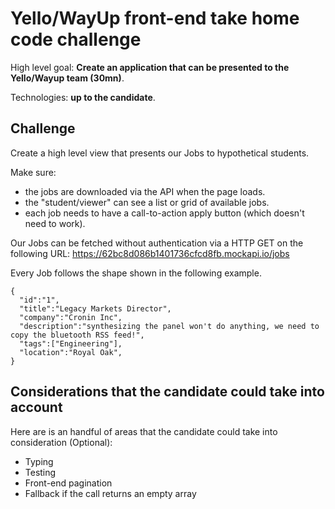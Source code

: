 # Yello/WayUp front-end take home code challenge

High level goal: **Create an application that can be presented to the Yello/Wayup team (30mn)**.

Technologies: **up to the candidate**.

## Challenge

Create a high level view that presents our Jobs to hypothetical students.

Make sure:
- the jobs are downloaded via the API when the page loads.
- the "student/viewer" can see a list or grid of available jobs.
- each job needs to have a call-to-action apply button (which doesn't need to work).

Our Jobs can be fetched without authentication via a HTTP GET on the following URL:
https://62bc8d086b1401736cfcd8fb.mockapi.io/jobs

Every Job follows the shape shown in the following example.
```
{
  "id":"1",
  "title":"Legacy Markets Director",
  "company":"Cronin Inc",
  "description":"synthesizing the panel won't do anything, we need to copy the bluetooth RSS feed!",
  "tags":["Engineering"],
  "location":"Royal Oak",
}
```

## Considerations that the candidate could take into account

Here are is an handful of areas that the candidate could take into consideration (Optional):
- Typing
- Testing
- Front-end pagination
- Fallback if the call returns an empty array
